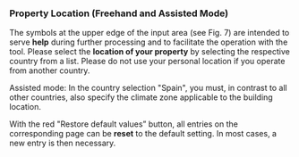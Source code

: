<script setup>
import ImageCaption from '../components/Imagecaption.vue'
</script>

### Property Location (Freehand and Assisted Mode)

The symbols at the upper edge of the input area (see Fig. 7) are intended to serve **help** during further processing and to facilitate the operation with the tool.
Please select the **location of your property** by selecting the respective country from a list. Please do not use your personal location if you operate from another country.

<ImageCaption src="/img/propertylocation.png" caption="Figure 7: Property location"></ImageCaption>

Assisted mode: In the country selection "Spain", you must, in contrast to all other countries, also specify the climate zone applicable to the building location.

With the red "Restore default values” button, all entries on the corresponding page can be **reset** to the default setting. In most cases, a new entry is then necessary.

